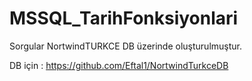 # MSSQL_TarihFonksiyonlari

Sorgular NortwindTURKCE DB üzerinde oluşturulmuştur.

DB için : https://github.com/Eftal1/NortwindTurkceDB
